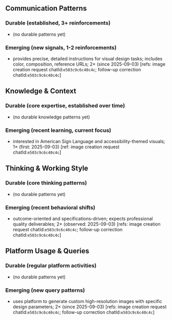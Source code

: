 ## Communication Patterns
### Durable (established, 3+ reinforcements)
- (no durable patterns yet)

### Emerging (new signals, 1-2 reinforcements)
- provides precise, detailed instructions for visual design tasks; includes color, composition, reference URLs; 2× (since 2025-09-03) [refs: image creation request chatId:`e503c9c6c40c4c`; follow-up correction chatId:`e503c9c6c40c4c`]

## Knowledge & Context
### Durable (core expertise, established over time)
- (no durable knowledge patterns yet)

### Emerging (recent learning, current focus)
- interested in American Sign Language and accessibility-themed visuals; 1× (first: 2025-09-03) [ref: image creation request chatId:`e503c9c6c40c4c`]

## Thinking & Working Style
### Durable (core thinking patterns)
- (no durable patterns yet)

### Emerging (recent behavioral shifts)
- outcome-oriented and specifications-driven; expects professional quality deliverables; 2× (observed: 2025-09-03) [refs: image creation request chatId:`e503c9c6c40c4c`; follow-up correction chatId:`e503c9c6c40c4c`]

## Platform Usage & Queries
### Durable (regular platform activities)
- (no durable patterns yet)

### Emerging (new query patterns)
- uses platform to generate custom high-resolution images with specific design parameters; 2× (since 2025-09-03) [refs: image creation request chatId:`e503c9c6c40c4c`; follow-up correction chatId:`e503c9c6c40c4c`]